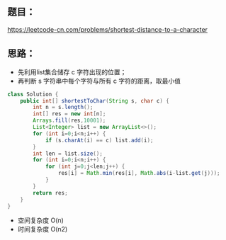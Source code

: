 ## 题目：
https://leetcode-cn.com/problems/shortest-distance-to-a-character

## 思路：

- 先利用list集合储存 c 字符出现的位置；
- 再判断 s 字符串中每个字符与所有 c 字符的距离，取最小值

```java
class Solution {
    public int[] shortestToChar(String s, char c) {
        int n = s.length();
        int[] res = new int[n];
        Arrays.fill(res,10001);
        List<Integer> list = new ArrayList<>();
        for (int i=0;i<n;i++) {
            if (s.charAt(i) == c) list.add(i);
        }
        int len = list.size();
        for (int i=0;i<n;i++) {
            for (int j=0;j<len;j++) {
                res[i] = Math.min(res[i], Math.abs(i-list.get(j)));
            }
        }
        return res;
    }
}
```

- 空间复杂度 O(n)
- 时间复杂度 O(n2)
